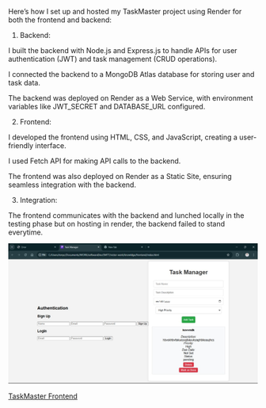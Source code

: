 Here’s how I set up and hosted my TaskMaster project using Render for both the frontend and backend:

1. Backend:

I built the backend with Node.js and Express.js to handle APIs for user authentication (JWT) and task management (CRUD operations).

I connected the backend to a MongoDB Atlas database for storing user and task data.

The backend was deployed on Render as a Web Service, with environment variables like JWT_SECRET and DATABASE_URL configured.



2. Frontend:

I developed the frontend using HTML, CSS, and JavaScript, creating a user-friendly interface.

I used Fetch API for making API calls to the backend.

The frontend was also deployed on Render as a Static Site, ensuring seamless integration with the backend.



3. Integration:

The frontend communicates with the backend and lunched locally in the testing phase but on hosting in render, the backend failed to stand everytime.


![My Image of the local deployment](Image/IMG-20241130-WA0008.jpg )




[TaskMaster Frontend](https://task-frontend-t25m.onrender.com/)


